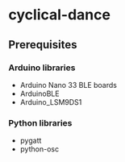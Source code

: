 # cyclical-dance

## Prerequisites

### Arduino libraries

- Arduino Nano 33 BLE boards
- ArduinoBLE
- Arduino_LSM9DS1

### Python libraries

- pygatt
- python-osc